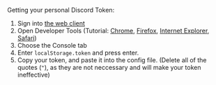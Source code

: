Getting your personal Discord Token:

1. Sign into [the web client](https://discordapp.com)
2. Open Developer Tools (Tutorial: [Chrome](https://www.google.com/search?q=how+to+open+developer+tools+chrome), [Firefox](https://www.google.com/search?q=how+to+open+developer+tools+firefox), [Internet Explorer](https://www.google.com/search?q=how+to+open+developer+tools+internet+explorer), [Safari](https://www.google.com/search?q=how+to+open+developer+tools+safari))
3. Choose the Console tab
4. Enter `localStorage.token` and press enter.
5. Copy your token, and paste it into the config file. (Delete all of the quotes (`"`), as they are not neccessary and will make your token ineffective)